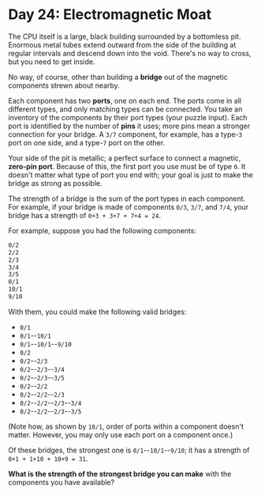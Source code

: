 # Day 24: Electromagnetic Moat

The CPU itself is a large, black building surrounded by a bottomless pit. Enormous
metal tubes extend outward from the side of the building at regular intervals and
descend down into the void. There's no way to cross, but you need to get inside.

No way, of course, other than building a __bridge__ out of the magnetic components
strewn about nearby.

Each component has two __ports__, one on each end. The ports come in all different
types, and only matching types can be connected. You take an inventory of the components
by their port types (your puzzle input). Each port is identified by the number of
__pins__ it uses; more pins mean a stronger connection for your bridge. A ``3/7``
component, for example, has a type-``3`` port on one side, and a type-``7`` port
on the other.

Your side of the pit is metallic; a perfect surface to connect a magnetic, __zero-pin
port__. Because of this, the first port you use must be of type ``0``. It doesn't
matter what type of port you end with; your goal is just to make the bridge as
strong as possible.

The strength of a bridge is the sum of the port types in each component. For example,
if your bridge is made of components ``0/3``, ``3/7``, and ``7/4``, your bridge
has a strength of ``0+3 + 3+7 + 7+4 = 24``.

For example, suppose you had the following components:

```txt
0/2
2/2
2/3
3/4
3/5
0/1
10/1
9/10
```

With them, you could make the following valid bridges:
- ``0/1``
- ``0/1``--``10/1``
- ``0/1``--``10/1``--``9/10``
- ``0/2``
- ``0/2``--``2/3``
- ``0/2``--``2/3``--``3/4``
- ``0/2``--``2/3``--``3/5``
- ``0/2``--``2/2``
- ``0/2``--``2/2``--``2/3``
- ``0/2``--``2/2``--``2/3``--``3/4``
- ``0/2``--``2/2``--``2/3``--``3/5``

(Note how, as shown by ``10/1``, order of ports within a component doesn't matter.
However, you may only use each port on a component once.)

Of these bridges, the strongest one is ``0/1``--``10/1``--``9/10``; it has a strength
of ``0+1 + 1+10 + 10+9 = 31``.

__What is the strength of the strongest bridge you can make__ with the components
you have available?
